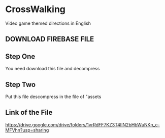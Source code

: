 # CrossWalking
Video game themed directions in English
## DOWNLOAD FIREBASE FILE
## Step One
You need download this file and decompress
## Step Two
Put this file descompress in the file of "assets
## Link of the File
https://drive.google.com/drive/folders/1vrRdFF7KZ3T4IIN2bHbWuNKn_c-MFVhn?usp=sharing
